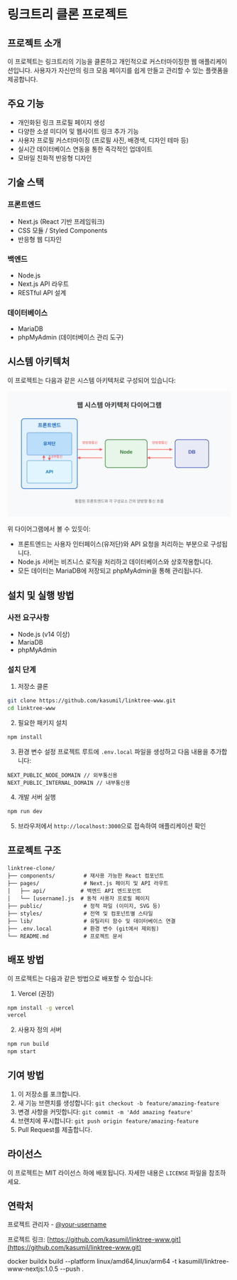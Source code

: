 # 링크트리 클론 프로젝트

## 프로젝트 소개

이 프로젝트는 링크트리의 기능을 클론하고 개인적으로 커스터마이징한 웹 애플리케이션입니다. 사용자가 자신만의 링크 모음 페이지를 쉽게 만들고 관리할 수 있는 플랫폼을 제공합니다.

## 주요 기능

- 개인화된 링크 프로필 페이지 생성
- 다양한 소셜 미디어 및 웹사이트 링크 추가 기능
- 사용자 프로필 커스터마이징 (프로필 사진, 배경색, 디자인 테마 등)
- 실시간 데이터베이스 연동을 통한 즉각적인 업데이트
- 모바일 친화적 반응형 디자인

## 기술 스택

### 프론트엔드

- Next.js (React 기반 프레임워크)
- CSS 모듈 / Styled Components
- 반응형 웹 디자인

### 백엔드

- Node.js
- Next.js API 라우트
- RESTful API 설계

### 데이터베이스

- MariaDB
- phpMyAdmin (데이터베이스 관리 도구)

## 시스템 아키텍처

이 프로젝트는 다음과 같은 시스템 아키텍처로 구성되어 있습니다:

![시스템 아키텍처 다이어그램](/public/system_architecture.svg)

위 다이어그램에서 볼 수 있듯이:

- 프론트엔드는 사용자 인터페이스(유저단)와 API 요청을 처리하는 부분으로 구성됩니다.
- Node.js 서버는 비즈니스 로직을 처리하고 데이터베이스와 상호작용합니다.
- 모든 데이터는 MariaDB에 저장되고 phpMyAdmin을 통해 관리됩니다.

## 설치 및 실행 방법

### 사전 요구사항

- Node.js (v14 이상)
- MariaDB
- phpMyAdmin

### 설치 단계

1. 저장소 클론

```bash
git clone https://github.com/kasumil/linktree-www.git
cd linktree-www
```

2. 필요한 패키지 설치

```bash
npm install
```

3. 환경 변수 설정
   프로젝트 루트에 `.env.local` 파일을 생성하고 다음 내용을 추가합니다:

```
NEXT_PUBLIC_NODE_DOMAIN // 외부통신용
NEXT_PUBLIC_INTERNAL_DOMAIN // 내부통신용
```

4. 개발 서버 실행

```bash
npm run dev
```

5. 브라우저에서 `http://localhost:3000`으로 접속하여 애플리케이션 확인

## 프로젝트 구조

```
linktree-clone/
├── components/         # 재사용 가능한 React 컴포넌트
├── pages/              # Next.js 페이지 및 API 라우트
│   ├── api/           # 백엔드 API 엔드포인트
│   └── [username].js  # 동적 사용자 프로필 페이지
├── public/             # 정적 파일 (이미지, SVG 등)
├── styles/             # 전역 및 컴포넌트별 스타일
├── lib/                # 유틸리티 함수 및 데이터베이스 연결
├── .env.local          # 환경 변수 (git에서 제외됨)
└── README.md           # 프로젝트 문서
```

## 배포 방법

이 프로젝트는 다음과 같은 방법으로 배포할 수 있습니다:

1. Vercel (권장)

```bash
npm install -g vercel
vercel
```

2. 사용자 정의 서버

```bash
npm run build
npm start
```

## 기여 방법

1. 이 저장소를 포크합니다.
2. 새 기능 브랜치를 생성합니다: `git checkout -b feature/amazing-feature`
3. 변경 사항을 커밋합니다: `git commit -m 'Add amazing feature'`
4. 브랜치에 푸시합니다: `git push origin feature/amazing-feature`
5. Pull Request를 제출합니다.

## 라이선스

이 프로젝트는 MIT 라이선스 하에 배포됩니다. 자세한 내용은 `LICENSE` 파일을 참조하세요.

## 연락처

프로젝트 관리자 - [@your-username](https://github.com/kasumil/linktree-www.git)

프로젝트 링크: [https://github.com/kasumil/linktree-www.git](https://github.com/kasumil/linktree-www.git)

docker buildx build --platform linux/amd64,linux/arm64 -t kasumill/linktree-www-nextjs:1.0.5 --push .
